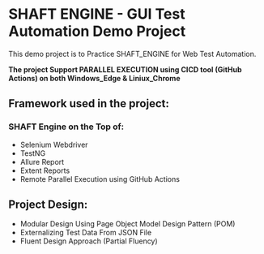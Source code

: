 # SHAFT ENGINE - GUI Test Automation Demo Project
This demo project is to Practice SHAFT_ENGINE for Web Test Automation.

**The project Support PARALLEL EXECUTION using CICD tool (GitHub Actions) on both Windows_Edge & Liniux_Chrome**
## Framework used in the project:
### SHAFT Engine on the Top of:
- Selenium Webdriver
- TestNG
- Allure Report
- Extent Reports
- Remote Parallel Execution using GitHub Actions
## Project Design:
- Modular Design Using Page Object Model Design Pattern (POM)
- Externalizing Test Data From JSON File
- Fluent Design Approach (Partial Fluency)
